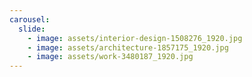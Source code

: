 ```yaml
---
carousel:
  slide:
    - image: assets/interior-design-1508276_1920.jpg
    - image: assets/architecture-1857175_1920.jpg
    - image: assets/work-3480187_1920.jpg
---
```

